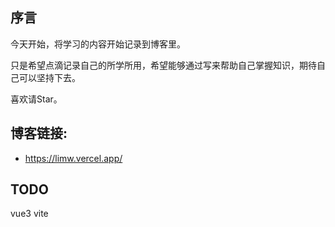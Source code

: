 ## 序言
今天开始，将学习的内容开始记录到博客里。

只是希望点滴记录自己的所学所用，希望能够通过写来帮助自己掌握知识，期待自己可以坚持下去。

喜欢请Star。
## 博客链接:
* https://limw.vercel.app/

## TODO

vue3
vite
